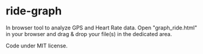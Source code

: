 # ride-graph
In browser tool to analyze GPS and Heart Rate data. Open "graph_ride.html" in your browser and drag & drop your file(s) in the dedicated area.

Code under MIT license.
